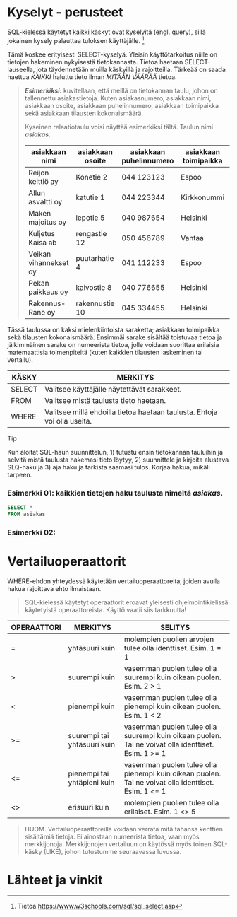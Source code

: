 # Kyselyt - perusteet

SQL-kielessä käytetyt kaikki käskyt ovat kyselyitä (engl. query), sillä jokainen kysely palauttaa tuloksen käyttäjälle. [^1]

Tämä koskee erityisesti SELECT-kyselyä.
Yleisin käyttötarkoitus niille on tietojen hakeminen nykyisestä tietokannasta. Tietoa haetaan SELECT-lauseella, jota täydennetään muilla käskyillä ja rajoitteilla. 
Tärkeää on saada haettua *KAIKKI* haluttu tieto ilman *MITÄÄN VÄÄRÄÄ* tietoa. 

> ***Esimerkiksi:*** kuvitellaan, että meillä on tietokannan taulu, johon on tallennettu asiakastietoja.
> Kuten asiakasnumero, asiakkaan nimi, asiakkaan osoite, asiakkaan puhelinnumero, asiakkaan toimipaikka sekä asiakkaan tilausten kokonaismäärä.
> 
> Kyseinen relaatiotaulu voisi näyttää esimerkiksi tältä. Taulun nimi ***asiakas***.
> 
> |asiakkaan nimi|asiakkaan osoite|asiakkaan puhelinnumero|asiakkaan toimipaikka|tilausten kokonaismäärä|
>  |---|---|---|---|---|
>  |Reijon keittiö ay|Konetie 2|044 123123|Espoo|6|
>  |Allun asvaltti oy|katutie 1|044 223344|Kirkkonummi|5|
>  |Maken majoitus oy|lepotie 5|040 987654|Helsinki|8|
>  |Kuljetus Kaisa ab|rengastie 12|050 456789|Vantaa|3|
>  |Veikan vihannekset oy|puutarhatie 4|041 112233|Espoo|10|
>  |Pekan paikkaus oy|kaivostie 8|040 776655|Helsinki|7|
>  |Rakennus-Rane oy|rakennustie 10|045 334455|Helsinki|4|
 
Tässä taulussa on kaksi mielenkiintoista saraketta; asiakkaan toimipaikka sekä tilausten kokonaismäärä. Ensimmäi sarake sisältää toistuvaa tietoa ja jälkimmäinen sarake on numeerista tietoa, jolle voidaan suorittaa erilaisia matemaattisia toimenpiteitä (kuten kaikkien tilausten laskeminen tai vertailu).

|  KÄSKY | MERKITYS |
|---|---|
| SELECT | Valitsee käyttäjälle näytettävät sarakkeet. |
| FROM | Valitsee mistä taulusta tieto haetaan. |
| WHERE | Valitsee millä ehdoilla tietoa haetaan taulusta. Ehtoja voi olla useita. |

> [!TIP]
> Kun aloitat SQL-haun suunnittelun,  1) tutustu ensin tietokannan tauluihin ja selvitä mistä taulusta hakemasi tieto löytyy,  2) suunnittele ja kirjoita alustava SLQ-haku ja 3) aja haku ja tarkista saamasi tulos. Korjaa hakua, mikäli tarpeen.

### Esimerkki 01: kaikkien tietojen haku taulusta nimeltä ***asiakas***.
> 
```sql
SELECT *  
FROM asiakas
```


### Esimerkki 02: 

# Vertailuoperaattorit

WHERE-ehdon yhteydessä käytetään vertailuoperaattoreita, joiden avulla hakua rajoittava ehto ilmaistaan.

> SQL-kielessä käytetyt operaattorit eroavat yleisesti ohjelmointikielissä käytetyistä operaattoreista. Käyttö vaatii siis tarkkuutta!

| OPERAATTORI | MERKITYS | SELITYS |
|---|---|---|
| = | yhtäsuuri kuin | molempien puolien arvojen tulee olla identtiset. Esim. 1 = 1 |
| > | suurempi kuin | vasemman puolen tulee olla suurempi kuin oikean puolen. Esim. 2 > 1 |
| < | pienempi kuin | vasemman puolen tulee olla pienempi kuin oikean puolen. Esim. 1 < 2 |
| >= | suurempi tai yhtäsuuri kuin | vasemman puolen tulee olla suurempi kuin oikean puolen. Tai ne voivat olla identtiset. Esim. 1 >= 1 |
| <= | pienempi tai yhtäpieni kuin | vasemman puolen tulee olla pienempi kuin oikean puolen. Tai ne voivat olla identtiset. Esim. 1 <= 1 |
| <> | erisuuri kuin | molempien puolien tulee olla erilaiset. Esim. 1 <> 5 |

> HUOM. Vertailuoperaattoreilla voidaan verrata mitä tahansa kenttien sisältämiä tietoja. Ei ainostaan numeerista tietoa, vaan myös merkkijonoja.
> Merkkijonojen vertailuun on käytössä myös toinen SQL-käsky (LIKE), johon tutustumme seuraavassa luvussa.

# Lähteet ja vinkit
[^1]: Tietoa
https://www.w3schools.com/sql/sql_select.asp 
